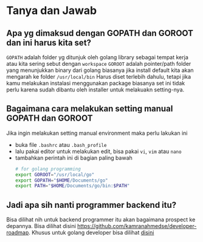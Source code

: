 # Tanya dan Jawab

## Apa yg dimaksud dengan GOPATH dan GOROOT dan ini harus kita set?
`GOPATH` adalah folder yg ditunjuk oleh golang library sebagai tempat kerja atau kita sering sebut dengan `workspace`
`GOROOT` adalah pointer/path folder yang menunjukkan binary dari golang biasanya jika install default kita akan mengarah ke folder `/usr/local/bin`
Harus diset terlebih dahulu, tetapi jika kamu melakukan instalasi menggunakan package biasanya set ini tidak perlu karena sudah dibantu oleh installer untuk melakuakn setting-nya.

## Bagaimana cara melakukan setting manual GOPATH dan GOROOT
Jika ingin melakukan setting manual environment maka perlu lakukan ini
* buka file `.bashrc` atau `.bash_profile`
* lalu pakai editor untuk melakukan edit, bisa pakai `vi`, `vim` atau `nano`
* tambahkan perintah ini di bagian paling bawah
  ```bash
  # for golang programming
  export GOROOT="/usr/local/go"
  export GOPATH="$HOME/Documents/go"
  export PATH="$HOME/Documents/go/bin:$PATH"
  ```

## Jadi apa sih nanti programmer backend itu?
Bisa dilihat nih untuk backend programmer itu akan bagaimana prospect ke depannya. Bisa dilihat disini https://github.com/kamranahmedse/developer-roadmap. Khusus untuk golang developer bisa dilihat [disini](https://roadmap.sh/golang)